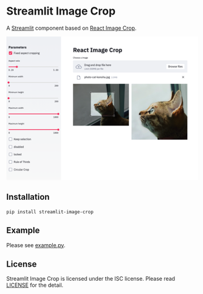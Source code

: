 # Streamlit Image Crop

A [Streamlit](https://www.streamlit.io/) component based on [React Image Crop](https://github.com/DominicTobias/react-image-crop).

![Screenshot](https://raw.githubusercontent.com/mitsuse/streamlit-image-crop/master/screenshot.png)

## Installation

```
pip install streamlit-image-crop
```

## Example

Please see [example.py](https://github.com/mitsuse/streamlit-image-crop/blob/master/example.py).

## License

Streamlit Image Crop is licensed under the ISC license.
Please read [LICENSE](https://github.com/mitsuse/streamlit-image-crop/blob/master/LICENSE) for the detail.
